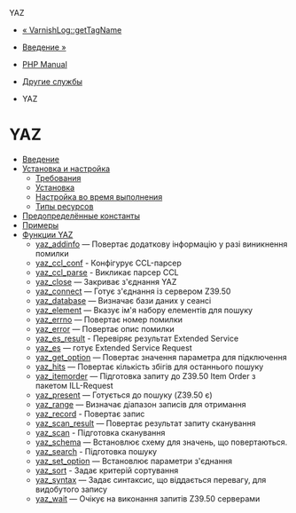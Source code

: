 YAZ

-   [« VarnishLog::getTagName](varnishlog.gettagname.html)
    
-   [Введение »](intro.yaz.html)
    
-   [PHP Manual](index.html)
    
-   [Другие службы](refs.remote.other.html)
    
-   YAZ
    

# YAZ

-   [Введение](intro.yaz.html)
-   [Установка и настройка](yaz.setup.html)
    -   [Требования](yaz.requirements.html)
    -   [Установка](yaz.installation.html)
    -   [Настройка во время выполнения](yaz.configuration.html)
    -   [Типы ресурсов](yaz.resources.html)
-   [Предопределённые константы](yaz.constants.html)
-   [Примеры](yaz.examples.html)
-   [Функции YAZ](ref.yaz.html)
    -   [yaz\_addinfo](function.yaz-addinfo.html) — Повертає додаткову інформацію у разі виникнення помилки
    -   [yaz\_ccl\_conf](function.yaz-ccl-conf.html) - Конфігурує CCL-парсер
    -   [yaz\_ccl\_parse](function.yaz-ccl-parse.html) - Викликає парсер CCL
    -   [yaz\_close](function.yaz-close.html) — Закриває з'єднання YAZ
    -   [yaz\_connect](function.yaz-connect.html) — Готує з'єднання із сервером Z39.50
    -   [yaz\_database](function.yaz-database.html) — Визначає бази даних у сеансі
    -   [yaz\_element](function.yaz-element.html) — Вказує ім'я набору елементів для пошуку
    -   [yaz\_errno](function.yaz-errno.html) — Повертає номер помилки
    -   [yaz\_error](function.yaz-error.html) — Повертає опис помилки
    -   [yaz\_es\_result](function.yaz-es-result.html) - Перевіряє результат Extended Service
    -   [yaz\_es](function.yaz-es.html) — готує Extended Service Request
    -   [yaz\_get\_option](function.yaz-get-option.html) — Повертає значення параметра для підключення
    -   [yaz\_hits](function.yaz-hits.html) — Повертає кількість збігів для останнього пошуку
    -   [yaz\_itemorder](function.yaz-itemorder.html) — Підготовка запиту до Z39.50 Item Order з пакетом ILL-Request
    -   [yaz\_present](function.yaz-present.html) — Готується до пошуку (Z39.50 є)
    -   [yaz\_range](function.yaz-range.html) — Визначає діапазон записів для отримання
    -   [yaz\_record](function.yaz-record.html) - Повертає запис
    -   [yaz\_scan\_result](function.yaz-scan-result.html) — Повертає результат запиту сканування
    -   [yaz\_scan](function.yaz-scan.html) - Підготовка сканування
    -   [yaz\_schema](function.yaz-schema.html) — Встановлює схему для значень, що повертаються.
    -   [yaz\_search](function.yaz-search.html) - Підготовка пошуку
    -   [yaz\_set\_option](function.yaz-set-option.html) — Встановлює параметри з'єднання
    -   [yaz\_sort](function.yaz-sort.html) - Задає критерій сортування
    -   [yaz\_syntax](function.yaz-syntax.html) — Задає синтаксис, що віддається перевагу, для видобутого запису
    -   [yaz\_wait](function.yaz-wait.html) — Очікує на виконання запитів Z39.50 серверами